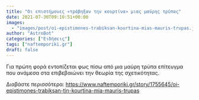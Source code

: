 ```yaml
---
title: "Οι επιστήμονες «τράβηξαν την κουρτίνα» μιας μαύρης τρύπας"
date: 2021-07-30T09:10:51+00:00
images:
  - "images/post/oi-epistimones-trabiksan-kourtina-mias-mauris-trupas.jpg"
author: "AstroBot"
categories: ["Ειδήσεις"]
tags: ["naftemporiki.gr"]
draft: false
---
```


Για πρώτη φορά εντοπίζεται φως πίσω από μια μαύρη τρύπα επίτευγμα που ανάμεσα στα επιβεβαιώνει την θεωρία της σχετικότητας.

Διαβάστε περισσότερα: https://www.naftemporiki.gr/story/1755645/oi-epistimones-trabiksan-tin-kourtina-mia-mauris-trupas
